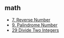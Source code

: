 ## math

- [7. Reverse Number](https://github.com/rong118/cs_note_101/blob/master/algorithms/leetcode/questions/7_reverse_integer.md)
- [9. Palindrome Number](https://github.com/rong118/cs_note_101/blob/master/algorithms/leetcode/questions/9_palindrone_number.md)
- [29 Divide Two Integers](https://github.com/rong118/cs_note_101/blob/master/algorithms/leetcode/questions/29_divide_two_integer.md)